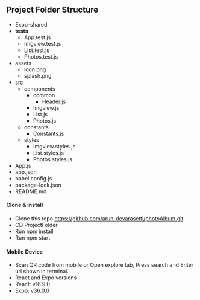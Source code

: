 ## Project Folder Structure
   - Expo-shared
   - __tests__
     - App.test.js
     - Imgview.test.js
     - List.test.js
     - Photos.test.js
   - assets
     - icon.png
     - splash.png
   - src
     - components
       - common
          - Header.js
       - Imgview.js
       - List.js
       - Photos.js
     - constants
       - Constants.js  
     - styles
       - Imgview.styles.js
       - List.styles.js
       - Photos.styles.js
   - App.js
   - app.json
   - babel.config.js
   - package-lock.json
   - README.md
   #### Clone & install
   - Clone this repo https://github.com/arun-devarasetti/photoAlbum.git
   - CD ProjectFolder
   - Run npm install
   - Run npm start
   #### Mobile Device
   - Scan QR code from mobile or Open explore tab, Press search and Enter url shown in terminal.
   - React and Expo versions
   - React: v16.9.0
   - Expo: v36.0.0
   
